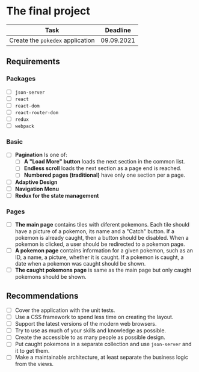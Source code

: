 # The final project

|               Task               |  Deadline  |
| :------------------------------: | :--------: |
| Create the `pokedex` application | 09.09.2021 |

## Requirements

### Packages

-   [ ] `json-server`
-   [ ] `react`
-   [ ] `react-dom`
-   [ ] `react-router-dom`
-   [ ] `redux`
-   [ ] `webpack`

### Basic

-   [ ] **Pagination** Is one of:
    -   [ ] **A "Load More" button** loads the next section in the common list.
    -   [ ] **Endless scroll** loads the next section as a page end is reached.
    -   [ ] **Numbered pages (traditional)** have only one section per a page.
-   [ ] **Adaptive Design**
-   [ ] **Navigation Menu**
-   [ ] **Redux for the state management**

### Pages

-   [ ] **The main page** contains tiles with diferent pokemons. Each tile
        should have a picture of a pokemon, its name and a "Catch" button. If
        a pokemon is already caught, then a button should be disabled. When a
        pokemon is clicked, a user should be redirected to a pokemon page.
-   [ ] **A pokemon page** contains information for a given pokemon, such as an
        ID, a name, a picture, whether it is caught. If a pokemon is caught, a
        date when a pokemon was caught should be shown.
-   [ ] **The caught pokemons page** is same as the main page but only caught
        pokemons should be shown.

## Recommendations

-   [ ] Cover the application with the unit tests.
-   [ ] Use a CSS framework to spend less time on creating the layout.
-   [ ] Support the latest versions of the modern web browsers.
-   [ ] Try to use as much of your skills and knowledge as possible.
-   [ ] Create the accessible to as many people as possible design.
-   [ ] Put caught pokemons in a separate collection and use `json-server`
        and it to get them.
-   [ ] Make a maintainable architecture, at least separate the business
        logic from the views.
